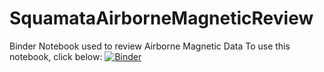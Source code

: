 # SquamataAirborneMagneticReview
Binder Notebook used to review Airborne Magnetic Data
To use this notebook, click below:
[![Binder](https://mybinder.org/badge_logo.svg)](https://mybinder.org/v2/git/https%3A%2F%2Fgithub.com%2Fpbrown-usgs%2FSquamataAirborneMagneticReview/HEAD?filepath=https%3A%2F%2Fgithub.com%2Fpbrown-usgs%2FSquamataAirborneMagneticReview%2Fblob%2Fmain%2FSquamataAirborneMagneticSurveyReview_1-0.ipynb)
